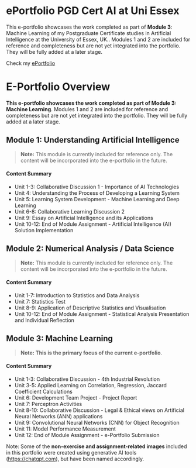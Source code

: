 # ePortfolio PGD Cert AI at Uni Essex

This e-portfolio showcases the work completed as part of **Module 3**: Machine Learning of my Postgraduate Certificate studies in Artificial Intelligence at the University of Essex, UK.. Modules 1 and 2 are included for reference and completeness but are not yet integrated into the portfolio. They will be fully added at a later stage.

Check my [ePortfolio](https://natali-nik.github.io/e-portfolio/)



# E-Portfolio Overview

**This e-portfolio showcases the work completed as part of Module 3: Machine Learning**. Modules 1 and 2 are included for reference and completeness but are not yet integrated into the portfolio. They will be fully added at a later stage.

## Module 1: Understanding Artificial Intelligence

> **Note:** This module is currently included for reference only. The content will be incorporated into the e-portfolio in the future.

#### Content Summary

- Unit 1-3: Collaborative Discussion 1 - Importance of AI Technologies
- Unit 4: Understanding the Process of Developing a Learning System
- Unit 5: Learning System Development - Machine Learning and Deep Learning
- Unit 6-8: Collaborative Learning Discussion 2
- Unit 9: Essay on Artificial Intelligence and its Applications
- Unit 10-12: End of Module Assignment - Artificial Intelligence (AI) Solution Implementation

## Module 2: Numerical Analysis / Data Science

> **Note:** This module is currently included for reference only. The content will be incorporated into the e-portfolio in the future.

#### Content Summary

- Unit 1-7: Introduction to Statistics and Data Analysis
- Unit 7: Statistics Test
- Unit 8-9: Application of Descriptive Statistics and Visualisation
- Unit 10-12: End of Module Assignment - Statistical Analysis Presentation and Individual Reflection

## Module 3: Machine Learning

> **Note: This is the primary focus of the current e-portfolio**.

#### Content Summary

- Unit 1-3: Collaborative Discussion - 4th Industrial Revolution
- Unit 3-5: Applied Learning on Correlation, Regression, Jaccard Coefficient Calculations
- Unit 6: Development Team Project - Project Report
- Unit 7: Perceptron Activities
- Unit 8-10: Collaborative Discussion - Legal & Ethical views on Artificial Neural Networks (ANN) applications
- Unit 9: Convolutional Neural Networks (CNN) for Object Recognition
- Unit 11: Model Performance Measurement 
- Unit 12: End of Module Assignment - e-Portfolio Submission

Note: Some of the **non-exercise and assignment-related images** included in this portfolio were created using generative AI tools (https://chatgpt.com), but have been named accordingly.